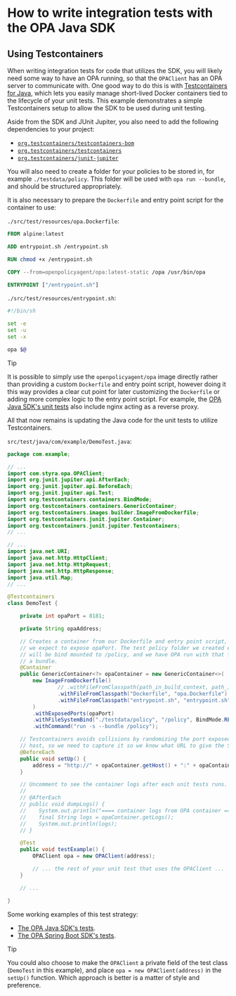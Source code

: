 # How to write integration tests with the OPA Java SDK

## Using Testcontainers

When writing integration tests for code that utilizes the SDK, you will likely need some way to have an OPA running, so that the `OPAClient` has an OPA server to communicate with. One good way to do this is with [Testcontainers for Java](https://java.testcontainers.org/), which lets you easily manage short-lived Docker containers tied to the lifecycle of your unit tests. This example demonstrates a simple Testcontainers setup to allow the SDK to be used during unit testing.

Aside from the SDK and JUnit Jupiter, you also need to add the following dependencies to your project:

- [`org.testcontainers/testcontainers-bom`](https://central.sonatype.com/artifact/org.testcontainers/testcontainers-bom)
- [`org.testcontainers/testcontainers`](https://central.sonatype.com/artifact/org.testcontainers/testcontainers)
- [`org.testcontainers/junit-jupiter`](https://central.sonatype.com/artifact/org.testcontainers/junit-jupiter)

You will also need to create a folder for your policies to be stored in, for example `./testdata/policy`. This folder will be used with `opa run --bundle`, and should be structured appropriately.

It is also necessary to prepare the `Dockerfile` and entry point script for the container to use:

`./src/test/resources/opa.Dockerfile`:

```dockerfile
FROM alpine:latest

ADD entrypoint.sh /entrypoint.sh

RUN chmod +x /entrypoint.sh

COPY --from=openpolicyagent/opa:latest-static /opa /usr/bin/opa

ENTRYPOINT ["/entrypoint.sh"]
```

`./src/test/resources/entrypoint.sh`:

```bash
#!/bin/sh

set -e
set -u
set -x

opa $@
```

> [!TIP]
> It is possible to simply use the `openpolicyagent/opa` image directly rather than providing a custom `Dockerfile` and entry point script, however doing it this way provides a clear cut point for later customizing the `Dockerfile` or adding more complex logic to the entry point script. For example, the [OPA Java SDK's unit tests](https://github.com/StyraInc/opa-java/tree/main/src/test) also include nginx acting as a reverse proxy.

All that now remains is updating the Java code for the unit tests to utilize Testcontainers.

`src/test/java/com/example/DemoTest.java`:

```java
package com.example;

// ...
import com.styra.opa.OPAClient;
import org.junit.jupiter.api.AfterEach;
import org.junit.jupiter.api.BeforeEach;
import org.junit.jupiter.api.Test;
import org.testcontainers.containers.BindMode;
import org.testcontainers.containers.GenericContainer;
import org.testcontainers.images.builder.ImageFromDockerfile;
import org.testcontainers.junit.jupiter.Container;
import org.testcontainers.junit.jupiter.Testcontainers;
// ...

// ...
import java.net.URI;
import java.net.http.HttpClient;
import java.net.http.HttpRequest;
import java.net.http.HttpResponse;
import java.util.Map;
// ...

@Testcontainers
class DemoTest {

    private int opaPort = 8181;

    private String opaAddress;

    // Creates a container from our Dockerfile and entry point script, which
    // we expect to expose opaPort. The test policy folder we created earlier
    // will be bind mounted to /policy, and we have OPA run with that folder as
    // a bundle.
    @Container
    public GenericContainer<?> opaContainer = new GenericContainer<>(
        new ImageFromDockerfile()
                // .withFileFromClasspath(path_in_build_context, path_in_resources_dir)
                .withFileFromClasspath("Dockerfile", "opa.Dockerfile")
                .withFileFromClasspath("entrypoint.sh", "entrypoint.sh")
        )
        .withExposedPorts(opaPort)
        .withFileSystemBind("./testdata/policy", "/policy", BindMode.READ_ONLY)
        .withCommand("run -s --bundle /policy");

    // Testcontainers avoids collisions by randomizing the port exposed to the
    // host, so we need to capture it so we know what URL to give the SDK.
    @BeforeEach
    public void setUp() {
        address = "http://" + opaContainer.getHost() + ":" + opaContainer.getMappedPort(opaPort);
    }

    // Uncomment to see the container logs after each unit tests runs.
    //
    // @AfterEach
    // public void dumpLogs() {
    //    System.out.println("==== container logs from OPA container ====");
    //    final String logs = opaContainer.getLogs();
    //    System.out.println(logs);
    // }

    @Test
    public void testExample() {
        OPAClient opa = new OPAClient(address);

        // ... the rest of your unit test that uses the OPAClient ...
    }

    // ...

}
```

Some working examples of this test strategy:

- [The OPA Java SDK's tests](https://github.com/StyraInc/opa-java/blob/main/src/test/java/com/styra/opa/OPATest.java).
- [The OPA Spring Boot SDK's tests](https://github.com/StyraInc/opa-springboot/blob/main/src/test/java/com/styra/opa/springboot/OPAAuthorizationManagerTest.java).

> [!TIP]
> You could also choose to make the `OPAClient` a private field of the test class (`DemoTest` in this example), and place `opa = new OPAClient(address)` in the `setUp()` function. Which approach is better is a matter of style and preference.
